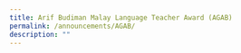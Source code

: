 ```yaml
---
title: Arif Budiman Malay Language Teacher Award (AGAB)
permalink: /announcements/AGAB/
description: ""
---
```

